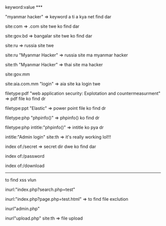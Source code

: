 keyword:value    ***



"myanmar hacker"          => keyword  a ti a kya net find dar

site:com       => .com site twe ko find dar

site:gov.bd     => bangalar site twe ko find dar

site:ru      => russia site twe

site:ru "Myanmar Hacker"     => russia site ma myanmar hacker 

site:th "Myanmar Hacker"     => thai site ma hacker

site:gov.mm 

site:aia.com.mm "login"     => aia site ka login twe

filetype:pdf "web application security: Explotation and countermeasurment"   => pdf file ko find dr

filetype:ppt "Elastic"    => power point file ko find dr

filetype:php "phpinfo()"    => phpinfo() ko find dr

filetype:php intitle:"phpinfo()"   =>  intitle ko pya dr

intitle:"Admin login" site:th   => it's really working lol!!!

index of:/secret    => secret dir dwe ko find dar
	 
index of:/password

index of:/download

-------
to find xss vlun

inurl:"index.php?search.php=test"

inurl:"index.php?page.php=test.html"    => to find file exclution

inurl"admin.php"

inurl"upload.php" site:th   => file upload



